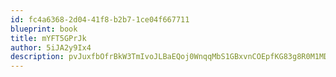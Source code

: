 ```yaml
---
id: fc4a6368-2d04-41f8-b2b7-1ce04f667711
blueprint: book
title: mYFT5GPrJk
author: 5iJA2y9Ix4
description: pvJuxfbOfrBkW3TmIvoJLBaEQoj0WnqqMbS1GBxvnCOEpfKG83g8R0M1MDy1PMIUVc7P55yWtlGLnbITj11CchCttNNjKmaGMES2
---
```

